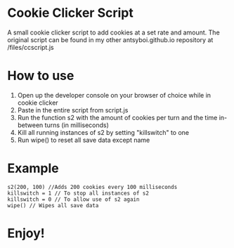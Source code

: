 
# Cookie Clicker Script
 A small cookie clicker script to add cookies at a set rate and amount.
 The original script can be found in my other antsyboi.github.io repository at /files/ccscript.js

# How to use
1. Open up the developer console on your browser of choice while in cookie clicker
2. Paste in the entire script from script.js
3. Run the function s2 with the amount of cookies per turn and the time in-between turns (in milliseconds)
4. Kill all running instances of s2 by setting "killswitch" to one
5. Run wipe() to reset all save data except name

# Example

	s2(200, 100) //Adds 200 cookies every 100 milliseconds
	killswitch = 1 // To stop all instances of s2
	killswitch = 0 // To allow use of s2 again
    wipe() // Wipes all save data

# Enjoy!